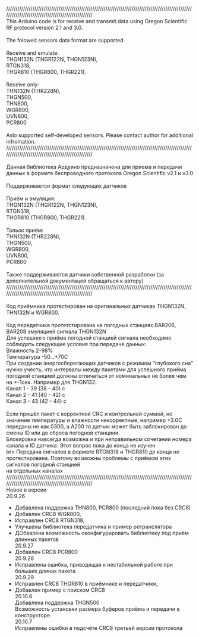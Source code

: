 /////////////////////////////////////////////////////////////////////////////////////////////////////////////////////////////////////////////////<br>
This Arduino code is for receive and transmit data using Oregon Scientific RF protocol version 2.1 and 3.0. <br>
<br>
The folowed sensors data format are supported.<br>
<br>
Receive and emulate:<br>
THGN132N (THGR122N, THGN123N),<br>
RTGN318,<br>
THGR810 (THGR800, THGR221).<br>
<br>
Receive only:<br>
THN132N (THR228N),<br>
THGN500,<br>
THN800,<br>
WGR800,<br>
UVN800,<br>
PCR800<br>
<br>
Aslo supported self-developed sensors. Please contact author for additional infromation.<br>
/////////////////////////////////////////////////////////////////////////////////////////////////////////////////////////////////////////////////<br>
<br>
Данная библиотека Ардуино предназначена для приема и передачи данных в формате беспроводного протокола Oregon Scientific v2.1 и v3.0<br>
<br>
Поддерживается формат следующих датчиков<br>
<br>
Приём и эмуляция:<br>
THGN132N (THGR122N, THGN123N),<br>
RTGN318,<br>
THGR810 (THGR800, THGR221).<br>
<br>
Тольок приём:<br>
THN132N (THR228N),<br>
THGN500,<br>
WGR800,<br>	
UVN800,<br>
PCR800<br>
<br>
Также поддерживаются датчики собственной разработки (за дополнительной документацей обращаться к автору)<br>
/////////////////////////////////////////////////////////////////////////////////////////////////////////////////////////////////////////////////<br>
<br>
Код приёмника протестирован на оригинальных датчиках THGN132N, THN132N и WGR800.<br>
<br>
Код передатчика протетстирована на погодных станциях BAR206, BAR208 эмуляцией сигнала THGN132N<br>
Для успешного приёма погодной станцией сигнала необходимо соблюдать следующие условия при передаче данных:<br>
Влажность 2-98%<br>
Температура -50...+70С<br>
При создании энергосберегающих датчиков с режимом "глубокого сна" нужно учесть, что интервалы между пакетами для успешного приёма погодной станцией 
должны отличаться от номинальных не более чем на +-1сек. Например для THGN132:<br>
Канал 1 - 39 (38 - 40) c <br>
Канал 2 - 41 (40 - 42) c<br>
Канал 3 - 43 (42 - 44) c<br>
<br>
Если пришёл пакет с корректной CRC и контрольной суммой, но значение температуры и влажности некорректные, например +3.0С переданы не как 0300, а A200
то датчик может быть заблокирован до смены ID или до сброса погодной станциии.<br>
Блокировка навсегда возможна и при неправильном сочетании номера канала и ID датчика. Этот вопрос пока до конца не изучен<br>
br>
Передача сигналов в формате RTGN318 и THGR810 до конца не протестирована. Поэтому возможны проблемы с приёмом этих сигналов погодной станцией<br>
на отдельных каналах<br>
/////////////////////////////////////////////////////////////////////////////////////////////////////////////////////////////////////////////////<br>
Новое в версии<br>
20.9.26 <br>
- Добавлена поддержка THN800, PCR800 (последний пока без CRC8)<br>
- Добавлен CRC8 WGR800,<br>
- Исправлен CRC8 RTGN318,<br>
- Улучшены библиотека передатчика и пример ретранслятора<br>
- ДОбавлена возможность сконфигурировать библиотеку под приём длинных пакетов<br>
20.9.27 <br>
- Добавлен CRC8 PCR800<br>
20.9.28 <br>
- Исправлена ошибка, приводящая к нестабильной работе при больших длинах пакета<br>
20.9.29 <br>
- Исправлен CRC8 THGR810 в приёмнике и передатчики,<br>
- Добавлен пример с поиском CRC8<br>
20.10.6 <br>
Добавлена поддержка THGN500<br>
Возможность установки размера буферов приёма и передачи в конструкторе<br>
20.10.7 <br>
Исправлены ошибки в подсчёте CRC8 третьей версии протокола<br>

